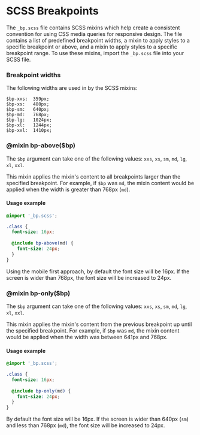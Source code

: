 # SCSS Breakpoints

The `_bp.scss` file contains SCSS mixins which help create a consistent convention for using CSS media queries for responsive design. The file contains a list of predefined breakpoint widths, a mixin to apply styles to a specific breakpoint or above, and a mixin to apply styles to a specific breakpoint range. To use these mixins, import the `_bp.scss` file into your SCSS file. 

### Breakpoint widths

The following widths are used in by the SCSS mixins: 

```
$bp-xxs:  359px;
$bp-xs:   480px;
$bp-sm:   640px;
$bp-md:   768px;
$bp-lg:   1024px;
$bp-xl:   1244px;
$bp-xxl:  1410px;
```

### @mixin bp-above($bp)

The `$bp` argument can take one of the following values: `xxs`, `xs`, `sm`, `md`, `lg`, `xl`, `xxl`.

This mixin applies the mixin's content to all breakpoints larger than the specified breakpoint. For example, if `$bp` was `md`, the mixin content would be applied when the width is greater than 768px (`md`). 

#### Usage example

```scss
@import '_bp.scss';

.class {
  font-size: 16px;
  
  @include bp-above(md) {
    font-size: 24px;
  }
}
```

Using the mobile first approach, by default the font size will be 16px. If the screen is wider than 768px, the font size will be increased to 24px.

### @mixin bp-only($bp)

The `$bp` argument can take one of the following values: `xxs`, `xs`, `sm`, `md`, `lg`, `xl`, `xxl`.

This mixin applies the mixin's content from the previous breakpoint up until the specified breakpoint. For example, if `$bp` was `md`, the mixin content would be applied when the width was between 641px and 768px. 

#### Usage example

```scss
@import '_bp.scss';

.class {
  font-size: 16px;
  
  @include bp-only(md) {
    font-size: 24px;
  }
}
```

By default the font size will be 16px. If the screen is wider than 640px (`sm`) and less than 768px (`md`), the font size will be increased to 24px.

